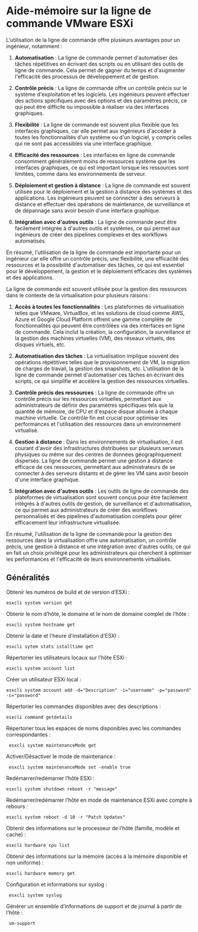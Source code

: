 # Aide-mémoire sur la ligne de commande VMware ESXi

L'utilisation de la ligne de commande offre plusieurs avantages pour un ingénieur, notamment :

1. **Automatisation** : La ligne de commande permet d'automatiser des tâches répétitives en écrivant des scripts ou en utilisant des outils de ligne de commande. Cela permet de gagner du temps et d'augmenter l'efficacité des processus de développement et de gestion.

2. **Contrôle précis** : La ligne de commande offre un contrôle précis sur le système d'exploitation et les logiciels. Les ingénieurs peuvent effectuer des actions spécifiques avec des options et des paramètres précis, ce qui peut être difficile ou impossible à réaliser via des interfaces graphiques.

3. **Flexibilité** : La ligne de commande est souvent plus flexible que les interfaces graphiques, car elle permet aux ingénieurs d'accéder à toutes les fonctionnalités d'un système ou d'un logiciel, y compris celles qui ne sont pas accessibles via une interface graphique.

4. **Efficacité des ressources** : Les interfaces en ligne de commande consomment généralement moins de ressources système que les interfaces graphiques, ce qui est important lorsque les ressources sont limitées, comme dans les environnements de serveur.

5. **Déploiement et gestion à distance** : La ligne de commande est souvent utilisée pour le déploiement et la gestion à distance des systèmes et des applications. Les ingénieurs peuvent se connecter à des serveurs à distance et effectuer des opérations de maintenance, de surveillance et de dépannage sans avoir besoin d'une interface graphique.

6. **Intégration avec d'autres outils** : La ligne de commande peut être facilement intégrée à d'autres outils et systèmes, ce qui permet aux ingénieurs de créer des pipelines complexes et des workflows automatisés.

En résumé, l'utilisation de la ligne de commande est importante pour un ingénieur car elle offre un contrôle précis, une flexibilité, une efficacité des ressources et la possibilité d'automatiser des tâches, ce qui est essentiel pour le développement, la gestion et le déploiement efficaces des systèmes et des applications.

La ligne de commande est souvent utilisée pour la gestion des ressources dans le contexte de la virtualisation pour plusieurs raisons :

1. **Accès à toutes les fonctionnalités** : Les plateformes de virtualisation telles que VMware, VirtualBox, et les solutions de cloud comme AWS, Azure et Google Cloud Platform offrent une gamme complète de fonctionnalités qui peuvent être contrôlées via des interfaces en ligne de commande. Cela inclut la création, la configuration, la surveillance et la gestion des machines virtuelles (VM), des réseaux virtuels, des disques virtuels, etc.

2. **Automatisation des tâches** : La virtualisation implique souvent des opérations répétitives telles que le provisionnement de VM, la migration de charges de travail, la gestion des snapshots, etc. L'utilisation de la ligne de commande permet d'automatiser ces tâches en écrivant des scripts, ce qui simplifie et accélère la gestion des ressources virtuelles.

3. **Contrôle précis des ressources** : La ligne de commande offre un contrôle précis sur les ressources virtuelles, permettant aux administrateurs de définir des paramètres spécifiques tels que la quantité de mémoire, de CPU et d'espace disque allouée à chaque machine virtuelle. Ce contrôle fin est crucial pour optimiser les performances et l'utilisation des ressources dans un environnement virtualisé.

4. **Gestion à distance** : Dans les environnements de virtualisation, il est courant d'avoir des infrastructures distribuées sur plusieurs serveurs physiques ou même sur des centres de données géographiquement dispersés. La ligne de commande permet une gestion à distance efficace de ces ressources, permettant aux administrateurs de se connecter à des serveurs distants et de gérer les VM sans avoir besoin d'une interface graphique.

5. **Intégration avec d'autres outils** : Les outils de ligne de commande des plateformes de virtualisation sont souvent conçus pour être facilement intégrés à d'autres outils de gestion, de surveillance et d'automatisation, ce qui permet aux administrateurs de créer des workflows personnalisés et des pipelines d'automatisation complets pour gérer efficacement leur infrastructure virtualisée.

En résumé, l'utilisation de la ligne de commande pour la gestion des ressources dans la virtualisation offre une automatisation, un contrôle précis, une gestion à distance et une intégration avec d'autres outils, ce qui en fait un choix privilégié pour les administrateurs qui cherchent à optimiser les performances et l'efficacité de leurs environnements virtualisés.

## Généralités

Obtenir les numéros de build et de version d’ESXi :

`esxcli system version get`

Obtenir le nom d’hôte, le domaine et le nom de domaine complet de l’hôte :

`esxcli system hostname get`

Obtenir la date et l'heure d'installation d'ESXI :

`esxcli sytem stats istalltime get`

Répertorier les utilisateurs locaux sur l’hôte ESXi :

`esxcli system account list`

Créer un utilisateur ESXi local :

`esxcli system account add -d="Description" -i="username" -p="password" -c="password"`

Répertorier les commandes disponibles avec des descriptions :

` esxcli command getdetails `

Répertorier tous les espaces de noms disponibles avec les commandes correspondantes :

`  esxcli system maintenanceMode get `

Activer/Désactiver le mode de maintenance :

`  esxcli system maintenanceMode set -enable true  `

Redémarrer/redémarrer l’hôte ESXi :

` esxcli system shutdown reboot -r "message" `

Redémarrer/redémarrer l’hôte en mode de maintenance ESXi avec compte à rebours :

` esxcli system reboot -d 10 -r "Patch Updates" `

Obtenir des informations sur le processeur de l’hôte (famille, modèle et cache) :

` esxcli hardware cpu list `

Obtenir des informations sur la mémoire (accès à la mémoire disponible et non uniforme) :

`esxcli hardware memory get  `

Configuration et informations sur syslog :

`  esxcli system syslog `

Générer un ensemble d’informations de support et de journal à partir de l’hôte :

`  vm-support `

